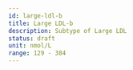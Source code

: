 ```yaml
---
id: large-ldl-b
title: Large LDL-b
description: Subtype of Large LDL
status: draft
unit: nmol/L
range: 129 - 384
---
```


